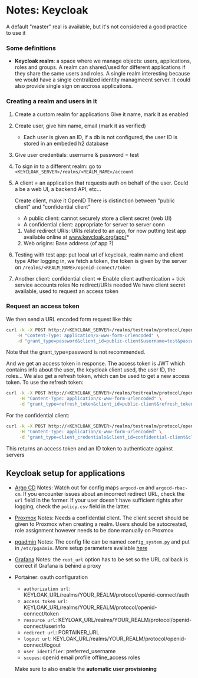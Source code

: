 # Notes: Keycloak

A default "master" real is available, but it's not considered a good practice to use it

### Some definitions

- **Keycloak realm**: a space where we manage objects: users, applications, roles and groups.
    A realm can shared/used for different applications if they share the same users and roles.
    A single realm interesting because we would have a single centralized identity managmeent server. It could also provide single sign on accross applications.

### Creating a realm and users in it

 1. Create a custom realm for applications
    Give it name, mark it as enabled
 2. Create user, give him name, email (mark it as verified)
    - Each user is given an ID, if a db is not configured, the user ID is stored in an embeded h2 database
 3. Give user credentials: username & password = test
 4. To sign in to a different realm: go to `<KEYCLOAK_SERVER>/realms/<REALM_NAME>/account`

 5. A client = an application that requests auth on behalf of the user.
    Could a be a web UI, a backend API, etc...

    Create client, make it OpenID
    There is distinction between "public client" and "confidential client"
    - A public client: cannot securely store a client secret (web UI)
    - A confidential client: appropriate for server to server conn

    1. Valid redirect URIs: URIs related to an app, for now putting test app available online at www.keycloak.org/app/*
    2. Web origins: Base address (of app ?)

 6. Testing with test app: put local url of keycloak, realm name and client type
    After logging in, we fetch a token, the token is given by the server on `/realms/<REALM_NAME>/openid-connect/token`

 7. Another client: confidential client => Enable client authentication + tick service accounts roles
    No redirect/URIs needed
    We have client secret available, used to request an access token

### Request an access token

We then send a URL encoded form request like this:
```bash
curl -k -X POST http://<KEYCLOAK_SERVER>/realms/testrealm/protocol/openid-connect/token \
    -H "Content-Type: application/x-www-form-urlencoded" \
    -d "grant_type=password&client_id=public-client&username=test&password=test&scope=email%20openid"
```

Note that the grant_type=password is not recommended.

And we get an access token in response. The access token is JWT which contains info about the user, the keycloak client used, the user ID, the roles...
We also get a refresh token, which can be used to get a new access token.
To use the refresh token:
```bash
curl -k -X POST http://<KEYCLOAK_SERVER>/realms/testrealm/protocol/openid-connect/token \
     -H "Content-Type: application/x-www-form-urlencoded" \
     -d "grant_type=refresh_token&client_id=public-client&refresh_token=<REFRESH_TOKEN>"
```

For the confidential client:
```bash
curl -k -X POST http://<KEYCLOAK_SERVER>/realms/testrealm/protocol/openid-connect/token \
     -H "Content-Type: application/x-www-form-urlencoded" \
     -d "grant_type=client_credentials&client_id=confidential-client&client_secret=<CLIENT_SECRET>&scope=openid"
```

This returns an access token and an ID token to authenticate against servers

## Keycloak setup for applications

- [Argo CD](https://argo-cd.readthedocs.io/en/stable/operator-manual/user-management/keycloak/)
  Notes: Watch out for config maps `argocd-cm` and `argocd-rbac-cm`. If you encounter issues about an incorrect redirect URL, check the `url` field in the former. If your user doesn't have sufficient rights after logging, check the `policy.csv` field in the latter.
- [Proxmox](https://gist.github.com/jakoberpf/d6f519459f7dad3b30f509facdc22445)
  Notes: Needs a confidential client. The client secret should be given to Proxmox when creating a realm. Users should be autocreated, role assignment however needs to be done manually on Proxmox
- [pgadmin](https://www.olavgg.com/show/how-to-configure-pgadmin-4-with-oauth2-and-keycloak)
  Notes: The config file can be named `config_system.py` and put in `/etc/pgadmin`. More setup parameters available [here](https://www.pgadmin.org/docs/pgadmin4/development/oauth2.html) 
- [Grafana](https://grafana.com/docs/grafana/latest/setup-grafana/configure-security/configure-authentication/keycloak/)
  Notes: the `root_url` option has to be set so the URL callback is correct if Grafana is behind a proxy
- Portainer: oauth configuration
  - `authorization url`: KEYLOAK_URL/realms/YOUR_REALM/protocol/openid-connect/auth
  - `access token url`: KEYLOAK_URL/realms/YOUR_REALM/protocol/openid-connect/token
  - `resource url`: KEYLOAK_URL/realms/YOUR_REALM/protocol/openid-connect/userinfo
  - `redirect url`: PORTAINER_URL
  - `logout url`: KEYLOAK_URL/realms/YOUR_REALM/protocol/openid-connect/logout
  - `user identifier`: preferred_username
  - `scopes`: openid email profile offline_access roles
  
  Make sure to also enable the **automatic user provisioning**
  
